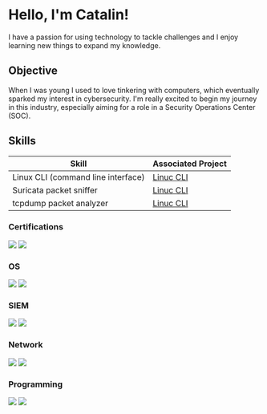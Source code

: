 # Hello, I'm Catalin!

<!-- <a href="https://linkedin.com"><img src="https://img.shields.io/badge/-LinkedIn-0072b1?&style=for-the-badge&logo=linkedin&logoColor=white" /></a> -->

<!-- [Brief Introduction - Remove this afterwards] -->

I have a passion for using technology to tackle challenges and I enjoy learning new things to expand my knowledge.

## Objective

When I was young I used to love tinkering with computers, which eventually sparked my interest in cybersecurity. I'm really excited to begin my journey in this industry, especially aiming for a role in a Security Operations Center (SOC).

## Skills
<!-- [Provide skills and associated project. Make sure to hyperlink the project - Remove this afterwards]] -->

| Skill                                         | Associated Project         |
|-----------------------------------------------|----------------------------|
| Linux CLI (command line interface)            | <a href="https://github.com/CataCsas/Linux_CLI">Linuc CLI</a>|
| Suricata packet sniffer                       | <a href="https://github.com/CataCsas/Linux_CLI">Linuc CLI</a>|
| tcpdump packet analyzer                       | <a href="https://github.com/CataCsas/Linux_CLI">Linuc CLI</a>|

### Certifications
<div>
    <img src="https://img.shields.io/badge/Google-Cybersecurity-4285F4?style=flat&logo=google&logoColor=white&color=0F9D58&labelColor=4285F4">
    <img src="https://img.shields.io/badge/-Security%2B-FF0000?&style=flat&logo=CompTIA&logoColor=white" />
</div>

### OS
<div>
    <img src="https://img.shields.io/badge/Linux-FCC624?style=flat&logo=linux&logoColor=black" />
    <img src="https://img.shields.io/badge/Windows-0078D6?style=flat&logo=windows&logoColor=white" />
</div>

### SIEM
<div>
    <!-- <img src="https://img.shields.io/badge/-Microsoft_Sentinel-0078D4?&style=for-the-badge&logo=Microsoft&logoColor=white" /> -->
    <img src="https://img.shields.io/badge/-Splunk-000000?&style=flat&logo=Splunk&logoColor=white" />
    <img src="https://img.shields.io/badge/Google%20Chronicle-4285F4?style=flat&logo=google&logoColor=white&color=4285F4&labelColor=0F9D58" />
    <!-- <img src="https://img.shields.io/badge/-Elastic-005571?&style=for-the-badge&logo=Elastic&logoColor=white" /> -->
</div>

### Network
<div>
    <img src="https://img.shields.io/badge/-Wireshark-1679A7?&style=flat&logo=Wireshark&logoColor=white" />
    <img src="https://img.shields.io/badge/-Suricata-EF3B2D?&style=flat&logo=Suricata&logoColor=white" />
   <!-- <img src="https://img.shields.io/badge/-Zeek-777BB4?&style=for-the-badge&logo=Zeek&logoColor=white" /> -->
</div>

<!-- ### Endpoint -->
<!--    <img src="https://img.shields.io/badge/-Microsoft_Defender_for_Endpoint-00A4EF?&style=for-the-badge&logo=Microsoft&logoColor=white" /> -->
<!--    <img src="https://img.shields.io/badge/-Velociraptor-4B275F?&style=for-the-badge&logo=Velociraptor&logoColor=white" /> -->

### Programming
<div>
    <img src="https://img.shields.io/badge/Python-306998?style=flat&logo=python&logoColor=ffd43b&labelColor=306998" />
    <img src="https://img.shields.io/badge/MySQL-4479A1?style=flat&logo=mysql&logoColor=blue&labelColor=white" />
</div>

<!-- ## Projects -->
<!-- - Detection Lab -->
<!-- - SOC Automation Project -->

<!-- ## Skills -->
<!-- [Provide skills and associated project. Make sure to hyperlink the project - Remove this afterwards]] -->

<!-- | Skill                                         | Associated Project         | -->
<!-- |-----------------------------------------------|----------------------------| -->
<!-- | SIEM Implementation and Log Analysis          | <a href="https://google.com">Detection Lab</a>| -->
<!-- | Network Traffic Monitoring and Attack Detection | <a href="https://google.com">Detection Lab</a>| -->
<!-- | Security Automation with Shuffle SOAR         | SOC Automation Lab| -->
<!-- | Incident Response Planning and Execution      | SOC Automation Lab| -->
<!-- | Case Management with TheHive                  | SOC Automation Lab| -->
<!-- | Scripting and Automation for Threat Mitigation | SOC Automation Lab| -->

<!-- ## Certifications -->
<!-- [Provide certifications that you have obtained. Use ChatGPT to help create the link - Remove this afterwards]] -->
<!-- <img src="https://img.shields.io/badge/-Security%2B-FF0000?&style=for-the-badge&logo=CompTIA&logoColor=white" /> -->
<!-- <img src="https://img.shields.io/badge/-Network%2B-007ACC?&style=for-the-badge&logo=CompTIA&logoColor=white" /> -->
<!-- <img src="https://img.shields.io/badge/-A%2B-4D4D4D?&style=for-the-badge&logo=CompTIA&logoColor=white" /> -->
<!-- <img src="https://img.shields.io/badge/-CDSA-006400?&style=for-the-badge&logoColor=white" /> -->
<!-- <img src="https://img.shields.io/badge/-CCD-000080?&style=for-the-badge&logoColor=white" /> -->
